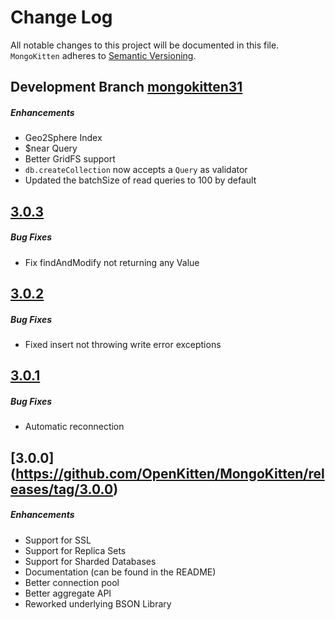 # Change Log
All notable changes to this project will be documented in this file.
`MongoKitten` adheres to [Semantic Versioning](http://semver.org/).

## Development Branch [mongokitten31](https://github.com/OpenKitten/MongoKitten/tree/mongokitten31)
##### Enhancements
* Geo2Sphere Index
* $near Query
* Better GridFS support
* `db.createCollection` now accepts a `Query` as validator
* Updated the batchSize of read queries to 100 by default

## [3.0.3](https://github.com/OpenKitten/MongoKitten/releases/tag/3.0.3)
##### Bug Fixes
* Fix findAndModify not returning any Value

## [3.0.2](https://github.com/OpenKitten/MongoKitten/releases/tag/3.0.2)
##### Bug Fixes
* Fixed insert not throwing write error exceptions

## [3.0.1](https://github.com/OpenKitten/MongoKitten/releases/tag/3.0.1)
##### Bug Fixes
* Automatic reconnection

## [3.0.0] (https://github.com/OpenKitten/MongoKitten/releases/tag/3.0.0)
##### Enhancements
* Support for SSL
* Support for Replica Sets
* Support for Sharded Databases
* Documentation (can be found in the README)
* Better connection pool
* Better aggregate API
* Reworked underlying BSON Library
